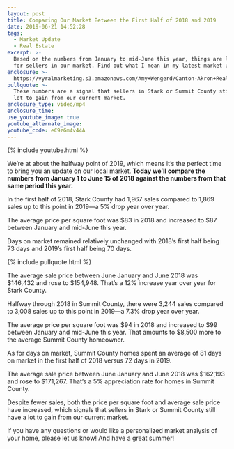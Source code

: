 ```yaml
---
layout: post
title: Comparing Our Market Between the First Half of 2018 and 2019
date: 2019-06-21 14:52:28
tags:
  - Market Update
  - Real Estate
excerpt: >-
  Based on the numbers from January to mid-June this year, things are looking up
  for sellers in our market. Find out what I mean in my latest market update.
enclosure: >-
  https://vyralmarketing.s3.amazonaws.com/Amy+Wengerd/Canton-Akron+Real+Estate+Agent-+Comparing+the+Market+Between+January+and+June-+2018+Vs.+2019.mp4
pullquote: >-
  These numbers are a signal that sellers in Stark or Summit County still have a
  lot to gain from our current market.
enclosure_type: video/mp4
enclosure_time:
use_youtube_image: true
youtube_alternate_image:
youtube_code: eC9zGm4v44A
---
```


{% include youtube.html %}

We’re at about the halfway point of 2019, which means it’s the perfect time to bring you an update on our local market. **Today we’ll compare the numbers from January 1 to June 15 of 2018 against the numbers from that same period this year.&nbsp;**

In the first half of 2018, Stark County had 1,967 sales compared to 1,869 sales up to this point in 2019—a 5% drop year over year. &nbsp;

The average price per square foot was $83 in 2018 and increased to $87 between January and mid-June this year.&nbsp;

Days on market remained relatively unchanged with 2018’s first half being 73 days and 2019’s first half being 70 days.&nbsp;

{% include pullquote.html %}

The average sale price between June January and June 2018 was $146,432 and rose to $154,948. That’s a 12% increase year over year for Stark County.&nbsp;

Halfway through 2018 in Summit County, there were 3,244 sales compared to 3,008 sales up to this point in 2019—a 7.3% drop year over year.&nbsp;

The average price per square foot was $94 in 2018 and increased to $99 between January and mid-June this year. That amounts to $8,500 more to the average Summit County homeowner.

As for days on market, Summit County homes spent an average of 81 days on market in the first half of 2018 versus 72 days in 2019. &nbsp; &nbsp;

The average sale price between June January and June 2018 was $162,193 and rose to $171,267. That’s a 5% appreciation rate for homes in Summit County.

Despite fewer sales, both the price per square foot and average sale price have increased, which signals that sellers in Stark or Summit County still have a lot to gain from our current market.&nbsp;

If you have any questions or would like a personalized market analysis of your home, please let us know\! And have a great summer\!&nbsp;
